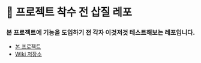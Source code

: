 # 🔨 프로젝트 착수 전 삽질 레포

### 본 프로젝트에 기능을 도입하기 전 각자 이것저것 테스트해보는 레포입니다.

- [본 프로젝트](https://github.com/Brave-Cookie/FLOG)
- [Wiki 저장소](https://github.com/Brave-Cookie/Wiki)
